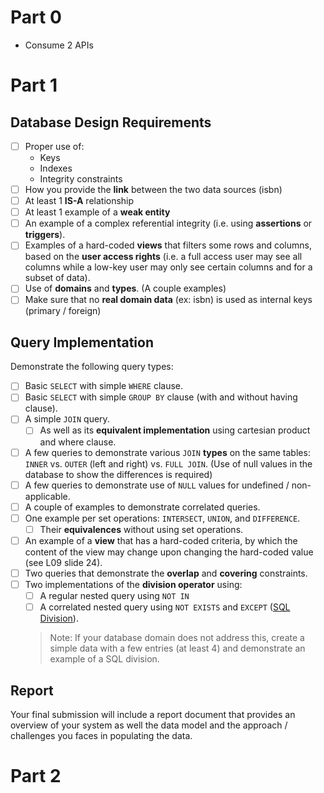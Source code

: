# Part 0
- Consume 2 APIs

# Part 1
## Database Design Requirements
- [ ] Proper use of: 
  - Keys
  - Indexes
  - Integrity constraints
- [ ] How you provide the **link** between the two data sources (isbn)
- [ ] At least 1 **IS-A** relationship
- [ ] At least 1 example of a **weak entity**
- [ ] An example of a complex referential integrity (i.e. using **assertions** or **triggers**).
- [ ] Examples of a hard-coded **views** that filters some rows and columns, based on the **user access rights** (i.e. a full access user may see all columns while a low-key user may only see certain columns and for a subset of data).
- [ ] Use of **domains** and **types**. (A couple examples)
- [ ] Make sure that no **real domain data** (ex: isbn) is used as internal keys (primary / foreign)

## Query Implementation
Demonstrate the following query types:
- [ ] Basic `SELECT` with simple `WHERE` clause.
- [ ] Basic `SELECT` with simple `GROUP BY` clause (with and without having clause).
- [ ] A simple `JOIN` query. 
  - [ ] As well as its **equivalent implementation** using cartesian product and where clause.
- [ ] A few queries to demonstrate various `JOIN` **types** on the same tables: `INNER` vs. `OUTER` (left and right) vs. `FULL JOIN`. (Use of null values in the database to show the differences is required)
- [ ] A few queries to demonstrate use of `NULL` values for undefined / non-applicable.
- [ ] A couple of examples to demonstrate correlated queries.
- [ ] One example per set operations: `INTERSECT`, `UNION`, and `DIFFERENCE`. 
  - [ ] Their **equivalences** without using set operations.
- [ ] An example of a **view** that has a hard-coded criteria, by which the content of the view may change upon changing the hard-coded value (see L09 slide 24).
- [ ] Two queries that demonstrate the **overlap** and **covering** constraints. 
- [ ] Two implementations of the **division operator** using:
  - [ ] A regular nested query using `NOT IN` 
  - [ ] A correlated nested query using `NOT EXISTS` and `EXCEPT` ([SQL Division](https://www.geeksforgeeks.org/sql-division/)).
  > Note: If your database domain does not address this, create a simple data with a few entries (at least 4) and demonstrate an example of a SQL division.

## Report
Your final submission will include a report document that provides an overview of your system as well the data model and the approach / challenges you faces in populating the data.

# Part 2
